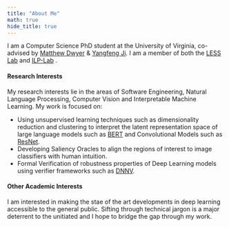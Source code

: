 ```yaml
---
title: "About Me"
math: true
hide_title: true
---
```


I am a Computer Science PhD student at the University of Virginia, co-advised by [Matthew Dwyer](https://matthewbdwyer.github.io/) & [Yangfeng Ji](https://yangfengji.net/).
I am a member of both the [LESS Lab](https://less-lab-uva.github.io/)  and [ILP-Lab](https://uvanlp.org/) . 

#### Research Interests
My research interests lie in the areas of Software Engineering, Natural Language Processing, Computer Vision and Interpretable Machine Learning. My work is focused on:
- Using unsupervised learning techniques such as dimensionality reduction and clustering to interpret the latent representation space of large language models such as [BERT](https://arxiv.org/pdf/1810.04805.pdf) and Convolutional Models such as [ResNet](https://arxiv.org/pdf/1512.03385.pdf).
- Developing Saliency Oracles to align the regions of interest to image classifiers with human intuition.
- Formal Verification of robustness properties of Deep Learning models using verifier frameworks such as [DNNV](https://github.com/dlshriver/dnnv).

#### Other Academic Interests
I am interested in making the stae of the art developments in deep learning accessible to the general public. Sifting through technical jargon is a major deterrent to the unitiated and I hope to bridge the gap through my work.


<!--

Before I began my Ph.D. in September 2018, I studied physics at the Karlsruhe Institute of Technology, earning both a Bachelor's and a Master's degree with distinction. During my studies, I was generously supported by the Studienstiftung des deutschen Volkes.


Research interests
In my research, I am interested in studying the potential of machine learning as a driving force for scientific discovery, especially in astrophysics. Most of my recent and current work revolves around the detection and characterization of extrasolar planets, with a clear focus on method development. One aspect that is of particular interest to me is the role of scientific domain knowledge and how we can combine it with machine learning techniques to build better models and get the most out of our data.

Other academic interests
Besides my core research, I am also passionate about reproducibility in science. For instance, I am a strong advocate for making research code publicly available. Maybe as a consequence of this, I always try to keep educating myself about best practices of software development :-)

Finally, I also have a great interest in science communication and public outreach. I truly enjoy giving talks about my work, both for scientific and non-scientific audiences, and I have already successfully presented my research in multiple science slams. -->

<!-- 
To make sure everything works as expected and looks pretty, on this page, we will explore how different types of content are displayed by this theme.


## Headings

The following HTML `<h1>`—`<h6>` elements represent six levels of section headings. `<h1>` is the highest section level while `<h6>` is the lowest.

# H1
## H2
### H3
#### H4
##### H5
###### H6



---



## Paragraph

### Just a normal paragraph

Xerum, quo qui aut unt expliquam qui dolut labo. Aque venitatiusda cum, voluptionse latur sitiae dolessi aut parist aut dollo enim qui voluptate ma dolestendit peritin re plis aut quas inctum laceat est volestemque commosa as cus endigna tectur, offic to cor sequas etum rerum idem sintibus eiur? Quianimin porecus evelectur, cum que nis nust voloribus ratem aut omnimi, sitatur?

### How about some diacritics?

Âçčèñtëd characters are important, too!

### Or some non-Latin alphabets?

Может быть, кириллические буквы?

日本人はどうですか？

或者是中国人？

### Finally: emojis!

Sometimes ⏳ an emoji 😂 says 💬 more than a thousand 💯 words! 🤯🎉


---


## Images

Of course, we also need support for images.
You can either simply use Markdown:

![Monte Altissimo di Nago](/posts/2021/08/31/monte-altissimo-di-nago.jpg)

Or you go with HTML and place it inside a `<figure>` enviroment:

<figure>
    <a href="https://unsplash.com/photos/RiM-wOomC6w"><img src="/hummingbirds.jpg" alt="Hummingbirds"></a>
    <figcaption>
        Fun fact: Did you know that in Portuguese, hummingbirds are called <em>beija-flor</em>, which means "flower kisser"? 
        Personally, I think that is super cute! 🌸
    </figcaption>
</figure>

Of course, with HTML, you can also control the width of the images, or turn them into hyperlinks.
Just choose whatever works best for you!


---


## Footnotes

This text[^1] even has proper *footnotes*. 
Isn't it great?[^2]
The footnotes even have backlinks that allow you to jump back to where you left the main text!

[^1]: Yes, the very text that you are reading right now.
[^2]: Well, I think so 🤷🏻‍♂️



---



## Blockquotes

Let's test how well blockquotes look:

> Some random quote.

And another one, this time with a source:

> Man, I swear, I never said that!
> <cite>— Some guy who totally did say that</cite>


---



## Tables

The tables use a style inspired by the `booktabs` package in LaTeX.
And just like in LaTeX, tables in Markdown are always a little annoying to type manually:

   Name | Age
--------|------
    Bob | 27
  Alice | 23

And it does not really get easier when a lot of formatting is involved:

| Inline&nbsp;&nbsp;&nbsp;     | Markdown&nbsp;&nbsp;&nbsp;  | In&nbsp;&nbsp;&nbsp;                | Table      |
| ---------- | --------- | ----------------- | ---------- |
| *italics*  | **bold**  | ~~strikethrough~~&nbsp;&nbsp;&nbsp; | `code`     |

Fortunately, you can also just use HTML:

<figure>
    <figcaption>
        <strong>Table 1:</strong> Maybe some people don't know this, but the caption of a table (unlike the caption of an image) should always go <em>above</em> the table!
    </figcaption>
    <table>
    <tr>
        <th>Index</th>
        <th>Value</th>
    </tr>
    <tr>
        <td>1</td>
        <td>42</td>
    </tr>
    <tr>
        <td>2</td>
        <td>NaN</td>
    </tr>
</table>
</figure>

In this case, you can also use "advanced" features like `<figcaption>`! 🥳


---



## Code Blocks

Sometimes you might want to present some code. 
This could simply look like:

```
print("Hello, World!")
```

However, Hugo also supports [syntax highlighting](https://gohugo.io/content-management/syntax-highlighting/) for a large number of languages!
You can customize the theme in the `config.toml` file.
By default, the popular **darcula** theme is used, which contrasts well with our default colors:

```python
def greet(name: str = "World") -> None:
    print('Hello', name)
```



---



## List Types

#### Ordered List

1. First item
2. Second item
3. Third item

#### Unordered List

* List item
    - Subitem
* Another item
* And another item

#### Nested list

* Item
    1. First Sub-item
    2. Second Sub-item


---


## Other elements

There are a couple of more elements that might come in handy from time to time:

* `<abbr>` allows you to define abbreviations, for example: "<abbr title="Graphics Interchange Format">GIF</abbr> is a bitmap image format that can also encode short videos. Also, people like to argue about the correct pronunciation."
* `<sub>` produces subscript text, like this: H<sub>2</sub>O.
* `<sup>` will give superscript text, as in: X<sup>n</sup> + Y<sup>n</sup> = Z<sup>n</sup>.
* `<kbd>` might come in handy when talking about which buttons on a keyboard one should press. Example: "On macOS, pressing <kbd>⌘</kbd> + <kbd>⌥</kbd> + <kbd>esc</kbd> opens a little dialogue that allows you to force quit applications."
* `<mark>` can be used to <mark>highlight</mark> single words, <mark>or even entire passages, if you really think that all of it is important.</mark>

In all likelihood, there are many more elements about which I am forgetting here.



---



## Finally: $\LaTeX$ support!

Lo and behold, we can even typeset LaTeX!
Like, just in case you wanted to remind people of **Maxwell's equations** in CGS units:

$$
\begin{align}
    \nabla \cdot \mathbf {E}  &= 4 \pi \rho \newline
    \nabla \cdot \mathbf {B}  &= 0 \newline
    \nabla \times \mathbf {E} &=-{\frac {1}{c}}{\frac {\partial \mathbf {B} }{\partial t}} \newline
    \nabla \times \mathbf {B} &={\frac {1}{c}}\left(4\pi \mathbf {J} +{\frac {\partial \mathbf {E} }{\partial t}}\right)
\end{align}
$$

Or how about the Einstein field equations from general relativity?

$$
    G_{\mu\nu} + \Lambda g_{\mu\nu} = \kappa T^{\mu\nu}
$$

Of course, all letters of the Greek alphabet, from $\Alpha$ to $\Omega$, are also available inline.
Just like everything else, for example, this sum here: $\sum_{n=1}^{\infty} \frac{1}{n^2}$, which converges to 2. -->

